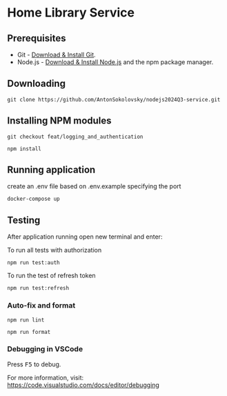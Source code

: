 # Home Library Service

## Prerequisites

- Git - [Download & Install Git](https://git-scm.com/downloads).
- Node.js - [Download & Install Node.js](https://nodejs.org/en/download/) and the npm package manager.

## Downloading

```
git clone https://github.com/AntonSokolovsky/nodejs2024Q3-service.git
```

## Installing NPM modules

```
git checkout feat/logging_and_authentication
```

```
npm install
```

## Running application

create an .env file based on .env.example specifying the port

```
docker-compose up
```

## Testing

After application running open new terminal and enter:

To run all tests with authorization

```
npm run test:auth
```

To run the test of refresh token

```
npm run test:refresh
```

### Auto-fix and format

```
npm run lint
```

```
npm run format
```

### Debugging in VSCode

Press <kbd>F5</kbd> to debug.

For more information, visit: https://code.visualstudio.com/docs/editor/debugging
